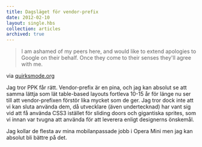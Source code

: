 ```yaml
---
title: Dagsläget för vendor-prefix
date: 2012-02-10
layout: single.hbs
collection: articles
archived: true
---
```

> I am ashamed of my peers here, and would like to extend apologies to
> Google on their behalf. Once they come to their senses they'll agree
> with me.

via
[quirksmode.org](http://www.quirksmode.org/blog/archives/2012/02/the_vendor_pref.html)

Jag tror PPK får rätt. Vendor-prefix är en pina, och jag kan absolut se
att samma lättja som lät table-based layouts fortleva 10-15 år för länge
nu ser till att vendor-prefixen förstör lika mycket som de ger. Jag tror
dock inte att vi kan sluta använda dem, då utvecklare (även
undertecknad) har vant sig vid att få använda CSS3 istället för sliding
doors och gigantiska sprites, som vi innan var tvugna att använda för
att leverera enligt designerns önskemål.

Jag kollar de flesta av mina mobilanpassade jobb i Opera Mini men jag
kan absolut bli bättre på det.